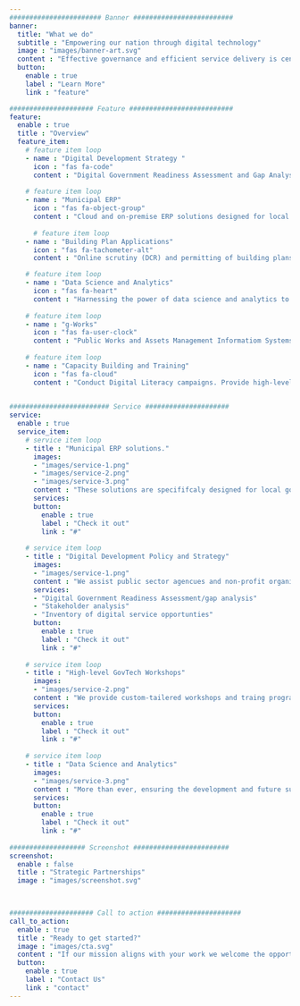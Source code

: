 ```yaml
---
####################### Banner #########################
banner:
  title: "What we do"
  subtitle : "Empowering our nation through digital technology"
  image : "images/banner-art.svg"
  content : "Effective governance and efficient service delivery is central to the desired well-being of all citizens. We provide affordable innovative solutions and services that enable government agencies, non-profit organisations and local communities to improve how they achieve their development goals"
  button:
    enable : true
    label : "Learn More"
    link : "feature"

##################### Feature ##########################
feature:
  enable : true
  title : "Overview"
  feature_item:
    # feature item loop
    - name : "Digital Development Strategy "
      icon : "fas fa-code"
      content : "Digital Government Readiness Assessment and Gap Analysis to guide development  and implemention of Digital Transformation Strategy and Plans"
      
    # feature item loop
    - name : "Municipal ERP"
      icon : "fas fa-object-group"
      content : "Cloud and on-premise ERP solutions designed for local authorities: Budgeting, Financial Management, HR, Inventory,  Public Works and Asset Management."
      
      # feature item loop
    - name : "Building Plan Applications"
      icon : "fas fa-tachometer-alt"
      content : "Online scrutiny (DCR) and permitting of building plans (BPA) connecting architects, citizens and local government planners together on a single platform" 

    # feature item loop
    - name : "Data Science and Analytics"
      icon : "fas fa-heart"
      content : "Harnessing the power of data science and analytics to help organistions  our communities to solve their development challenges and THRIVE"
      
    # feature item loop
    - name : "g-Works"
      icon : "fas fa-user-clock"
      content : "Public Works and Assets Management Informatiom Systems to drive eficiency, transparency and accountability in public sector resource utilisation"
      
    # feature item loop
    - name : "Capacity Building and Training"
      icon : "fas fa-cloud"
      content : "Conduct Digital Literacy campaigns. Provide high-level GovTech workshops and training programs to support a culture of innovation and data usage."
      

######################### Service #####################
service:
  enable : true
  service_item:
    # service item loop
    - title : "Municipal ERP solutions."
      images:
      - "images/service-1.png"
      - "images/service-2.png"
      - "images/service-3.png"
      content : "These solutions are specififcaly designed for local government authorities to increase the efficiency of the governance processes at the local level, improve service delivery for citizens and businesses (enhance amenity levels and citiziens convinience) as well as improve transparency and accountability of local public authorities."
      services:
      button:
        enable : true
        label : "Check it out"
        link : "#"
        
    # service item loop
    - title : "Digital Development Policy and Strategy"
      images:
      - "images/service-1.png"
      content : "We assist public sector agencues and non-profit organisation to develop and implement action-based Digital Transformation Strategy and Plans focused on improving service delivery coverage and quality."
      services:
      - "Digital Government Readiness Assessment/gap analysis"
      - "Stakeholder analysis"
      - "Inventory of digital service opportunties"
      button:
        enable : true
        label : "Check it out"
        link : "#"
        
    # service item loop
    - title : "High-level GovTech Workshops"
      images:
      - "images/service-2.png"
      content : "We provide custom-tailered workshops and traing programs to show how local authorties can address and support  delivery of critical services to address the COVID-19 crisis effects and economic recovery, support the culture of innovation to promote the cost-effectiveness of digital services."
      services:
      button:
        enable : true
        label : "Check it out"
        link : "#"
        
    # service item loop
    - title : "Data Science and Analytics"
      images:
      - "images/service-3.png"
      content : "More than ever, ensuring the development and future success of our communities requires careful and accurate planning based on the most up-to-date and precise data.  We help government and  non-profic organizations to make better sense of their data, obtain actionable insights that enable them find better or potential innovations  to solve their most difficult challenges, achieve  their goals and thrive"
      services:
      button:
        enable : true
        label : "Check it out"
        link : "#"
        
################### Screenshot ########################
screenshot:
  enable : false
  title : "Strategic Partnerships"
  image : "images/screenshot.svg"

  

##################### Call to action #####################
call_to_action:
  enable : true
  title : "Ready to get started?"
  image : "images/cta.svg"
  content : "If our mission aligns with your work we welcome the opportunity to work together with you."
  button:
    enable : true
    label : "Contact Us"
    link : "contact"
---
```

